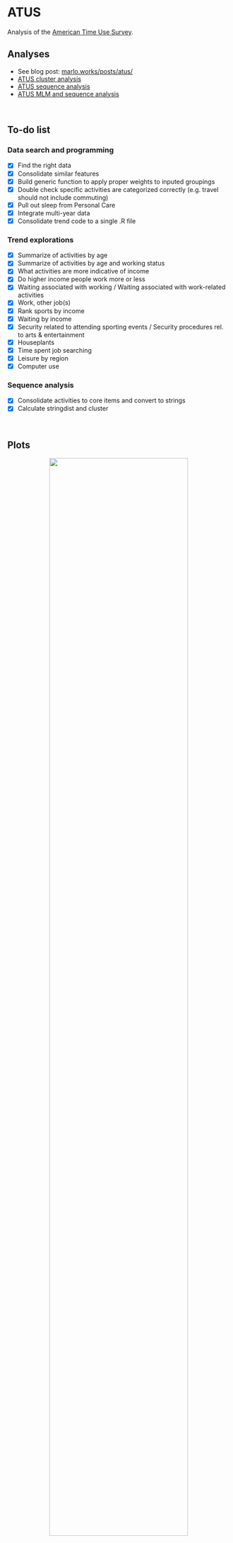 # ATUS
Analysis of the [American Time Use Survey](https://www.bls.gov/tus/).  

## Analyses
- See blog post: [marlo.works/posts/atus/](https://joemarlo.github.io/posts/atus/)
- [ATUS cluster analysis](https://github.com/joemarlo/ATUS-cluster-analysis)
- [ATUS sequence analysis](https://github.com/joemarlo/ATUS-sequence-analysis)
- [ATUS MLM and sequence analysis](https://github.com/joemarlo/ATUS-time-series)

<br>

## To-do list

### Data search and programming
- [x] Find the right data
- [x] Consolidate similar features
- [x] Build generic function to apply proper weights to inputed groupings
- [x] Double check specific activities are categorized correctly (e.g. travel should not include commuting)
- [x] Pull out sleep from Personal Care
- [x] Integrate multi-year data
- [x] Consolidate trend code to a single .R file

### Trend explorations
- [x] Summarize of activities by age
- [x] Summarize of activities by age and working status
- [x] What activities are more indicative of income
- [x] Do higher income people work more or less
- [x] Waiting associated with working / Waiting associated with work-related activities
- [x] Work, other job(s)
- [x] Rank sports by income
- [x] Waiting by income
- [x] Security related to attending sporting events / Security procedures rel. to arts & entertainment
- [x] Houseplants
- [x] Time spent job searching
- [x] Leisure by region
- [x] Computer use

### Sequence analysis
- [x] Consolidate activities to core items and convert to strings
- [x] Calculate stringdist and cluster

<br>

## Plots

<p align="center">
<img src="Plots/TV_by_age_sex.svg" width=79%>
</p>

